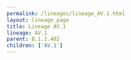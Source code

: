 ```yaml
---
permalink: /lineages/lineage_AV.1.html
layout: lineage_page
title: Lineage AV.1
lineage: AV.1
parent: B.1.1.482
children: ['AV.1']
---
```

